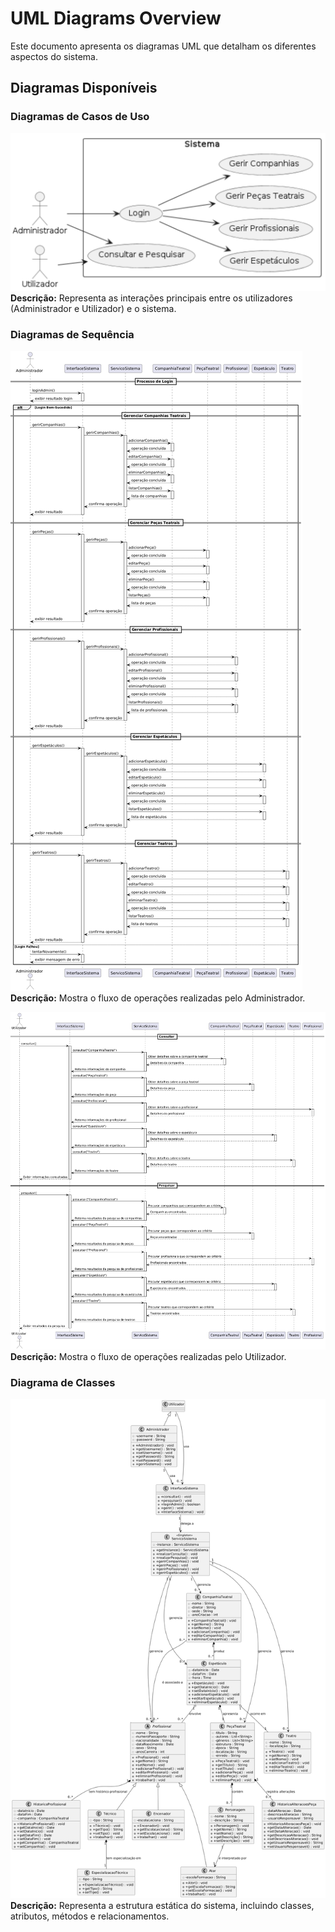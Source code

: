 # UML Diagrams Overview

Este documento apresenta os diagramas UML que detalham os diferentes aspectos do sistema.

## Diagramas Disponíveis

### Diagramas de Casos de Uso
![Use Case Diagram](use_cases/system_usecases.png)
**Descrição:** Representa as interações principais entre os utilizadores (Administrador e Utilizador) e o sistema.

### Diagramas de Sequência
![Admin Sequence Diagram](sequences/admin_sequence.png)
**Descrição:** Mostra o fluxo de operações realizadas pelo Administrador.

![User Sequence Diagram](sequences/user_sequence.png)
**Descrição:** Mostra o fluxo de operações realizadas pelo Utilizador.

### Diagrama de Classes
![Class Diagram](classes/system_classes.png)
**Descrição:** Representa a estrutura estática do sistema, incluindo classes, atributos, métodos e relacionamentos.
